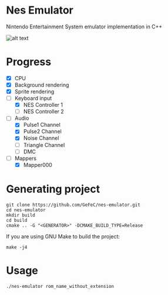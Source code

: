# Nes Emulator
Nintendo Entertainment System emulator implementation in C++ 

![alt text](https://ew.com/thmb/MXdm_2NC883VoKwPNdwYh24aa1k=/1500x0/filters:no_upscale():max_bytes(150000):strip_icc()/super-mario-bros-7f3c67482caa4f34b39cda5c19efd63d.jpg "Super Mario Bros")

# Progress
- [x] CPU
- [x] Background rendering
- [x] Sprite rendering
- [ ] Keyboard input
    - [x] NES Controller 1
    - [ ] NES Controller 2
- [ ] Audio
    - [x] Pulse1 Channel
    - [x] Pulse2 Channel
    - [x] Noise Channel
    - [ ] Triangle Channel
    - [ ] DMC
- [ ] Mappers
    - [x] Mapper000

# Generating project
```
git clone https://github.com/GeFeC/nes-emulator.git
cd nes-emulator
mkdir build
cd build
cmake .. -G "<GENERATOR>" -DCMAKE_BUILD_TYPE=Release
```
If you are using GNU Make to build the project:
```
make -j4
```
# Usage
```
./nes-emulator rom_name_without_extension
```
